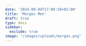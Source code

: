 ```yaml
---
date: '2024-09-04T17:00:50+02:00'
title: 'Morges Men'
draft: true
type: docs
sidebar:
  exclude: true
image: "/images/uploads/morges.png"
---
```

